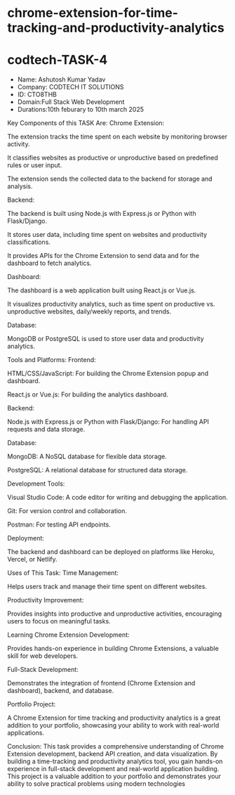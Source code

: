 # chrome-extension-for-time-tracking-and-productivity-analytics

# codtech-TASK-4
* Name: Ashutosh Kumar Yadav
* Company: CODTECH IT SOLUTIONS
* ID: CTO8THB
* Domain:Full Stack Web Development
* Durations:10th feburary to 10th march 2025

Key Components of this TASK Are:
Chrome Extension:

The extension tracks the time spent on each website by monitoring browser activity.

It classifies websites as productive or unproductive based on predefined rules or user input.

The extension sends the collected data to the backend for storage and analysis.

Backend:

The backend is built using Node.js with Express.js or Python with Flask/Django.

It stores user data, including time spent on websites and productivity classifications.

It provides APIs for the Chrome Extension to send data and for the dashboard to fetch analytics.

Dashboard:

The dashboard is a web application built using React.js or Vue.js.

It visualizes productivity analytics, such as time spent on productive vs. unproductive websites, daily/weekly reports, and trends.

Database:

MongoDB or PostgreSQL is used to store user data and productivity analytics.

Tools and Platforms:
Frontend:

HTML/CSS/JavaScript: For building the Chrome Extension popup and dashboard.

React.js or Vue.js: For building the analytics dashboard.

Backend:

Node.js with Express.js or Python with Flask/Django: For handling API requests and data storage.

Database:

MongoDB: A NoSQL database for flexible data storage.

PostgreSQL: A relational database for structured data storage.

Development Tools:

Visual Studio Code: A code editor for writing and debugging the application.

Git: For version control and collaboration.

Postman: For testing API endpoints.

Deployment:

The backend and dashboard can be deployed on platforms like Heroku, Vercel, or Netlify.

Uses of This Task:
Time Management:

Helps users track and manage their time spent on different websites.

Productivity Improvement:

Provides insights into productive and unproductive activities, encouraging users to focus on meaningful tasks.

Learning Chrome Extension Development:

Provides hands-on experience in building Chrome Extensions, a valuable skill for web developers.

Full-Stack Development:

Demonstrates the integration of frontend (Chrome Extension and dashboard), backend, and database.

Portfolio Project:

A Chrome Extension for time tracking and productivity analytics is a great addition to your portfolio, showcasing your ability to work with real-world applications.

Conclusion:
This task provides a comprehensive understanding of Chrome Extension development, backend API creation, and data visualization. By building a time-tracking and productivity analytics tool, you gain hands-on experience in full-stack development and real-world application building. This project is a valuable addition to your portfolio and demonstrates your ability to solve practical problems using modern technologies
